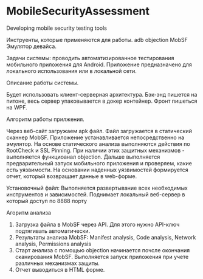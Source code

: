 # MobileSecurityAssessment
Developing mobile security testing tools

Инструенты, которые применяются для работы.
adb
objection 
MobSF
Эмулятор девайса.

Задачи системы: проводить автоматизированное тестирования мобильного приложения для Android.
Приложение предназначено для локального использования или в локальной сети.

Описание работы системы.


Будет использовать клиент-серверная архитектура. 
Бэк-энд пишется на питоне, весь сервер упаковывается в докер контейнер.
Фронт пишеться на WPF.

Алгоритм работы прилжения.

Через веб-сайт загружаем apk файл.
Файл загружается в статический сканнер MobSF.
Приложение устанавливается непосредственно на эмулятор.
На основе статического анализа выполняются действия по RootCheck и SSL Pinning. При наличии этих защитных механизмов - выполняется функциоанал objection.
Дальше выполняется предварительный запуск мобильного приложения и проверяем, какие есть уязвимости.
На основании наденных уязвимостей формируется отчет, который возвращает данные в web-форме.


Установочный файл:
Выполняется развертывание всех необходимых инструментов и зависимостей.
Поднимает локальный веб-сервер в который доступ по 8888 порту

Агоритм анализа

1) Загрузка файла в MobSF через API. Для этого нужно API-ключ подтягивать автоматически.
2) Результаты анализа MobSF: Manifest analysis, Code analysis, Network analysis, Permissions analysis
3) Старт анализа с помощью оbjection начинается почсле окончания сканирования MobSF. Выполняется запуск приложения при учете различных механизмах защиты.
4) Отчет выводиться в HTML форме.







